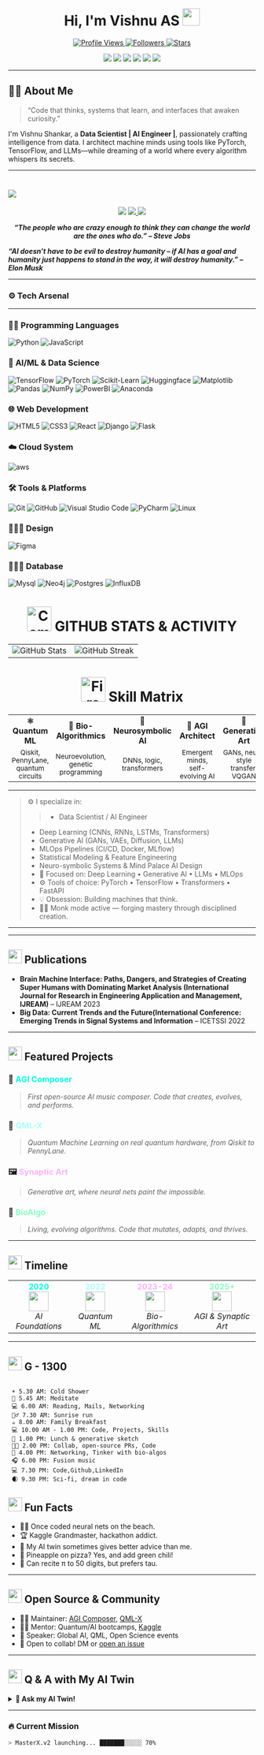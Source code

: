<div align="center">
  <h1>Hi, I'm Vishnu AS <img src="https://media.giphy.com/media/hvRJCLFzcasrR4ia7z/giphy.gif" width="35"></h1>
   <a href="https://github.com/vishnuas22">
    <img src="https://komarev.com/ghpvc/?username=vishnuas22&style=for-the-badge&color=blueviolet&label=PROFILE+VIEWS" alt="Profile Views">
  </a>

  <a href="https://github.com/vishnuas22?tab=followers">
    <img src="https://img.shields.io/github/followers/vishnuas22?style=for-the-badge&color=ff69b4&logo=github&label=FOLLOWERS" alt="Followers">
  </a>

  <a href="https://github.com/vishnuas22?tab=repositories">
    <img src="https://img.shields.io/github/stars/vishnuas22?style=for-the-badge&color=yellow&logo=github&label=STARS" alt="Stars">
  </a>
</div>

<!-- INSANE BADGES -->
<p align="center">
  <img src="https://img.shields.io/badge/Magic-%F0%9F%A7%AA-7D3C98?style=for-the-badge" />
  <img src="https://img.shields.io/badge/Insanity-11%2F10-FF5733?style=for-the-badge" />
  <img src="https://img.shields.io/badge/Data%20Scientist-%E2%9C%94%EF%B8%8F-1ABC9C?style=for-the-badge" />
  <img src="https://img.shields.io/badge/AI%20Engineer-%E2%98%83%EF%B8%8F-34495E?style=for-the-badge" />
  <img src="https://img.shields.io/badge/Reality-Breaker-FFC300?style=for-the-badge" />
  <img src="https://visitor-badge.laobi.icu/badge?page_id=vishnuas22.vishnuas22" />
</p>

---

## 🧑‍🚀 About Me

> “Code that thinks, systems that learn, and interfaces that awaken curiosity.”

I'm Vishnu Shankar, a **Data Scientist | AI Engineer |**, passionately crafting intelligence from data. I architect machine minds using tools like PyTorch, TensorFlow, and LLMs—while dreaming of a world where every algorithm whispers its secrets.

---

<h1>
  <img src="https://img.shields.io/badge/Ghost%20Protocol-Activated-00ffff?style=flat-square&logo=ghost&logoColor=yellow"/>
</h1>

<p align="center"> 
  <a href="#">
    <img src="https://img.shields.io/badge/Website-Coming%20Soon-00ffff.svg?style=flat-square&logo=firefox&logoColor=white"/></a> 
  <a href="#">
    <img src="https://img.shields.io/badge/LinkedIn-vishnuas22-00ffff.svg?style=flat-square&logo=linkedin&logoColor=white"/>
  <a href="#">
    <img src="https://img.shields.io/badge/GitHub-vishnuas22-00ffff.svg?style=flat-square&logo=github&logoColor=white"/>
  </a> 
</p>

<p align="center">
  <b><i>“The people who are crazy enough to think they can change the world are the ones who do.” – Steve Jobs</i></b><br>

  
  <b><i>“AI doesn’t have to be evil to destroy humanity – if AI has a goal and humanity just happens to stand in the way, it will destroy humanity.” – Elon Musk</i></b>
</p>

---



### ⚙️ Tech Arsenal

<!-- Custom Tech Stack Cards
<p align="center">
  <img src="https://skillicons.dev/icons?i=python,r,pyspark,scipy,hadoop,kafka,tensorflow,pytorch,keras,fastapi,flask,django,docker,kubernetes,git,linux,postgres,mysql,html,css,js,react,aws" /> 
<a href="https://skillicons.dev">
    <img src="https://skillicons.dev/icons?i=python,tensorflow,pytorch,opencv,fastapi,grafana,elasticsearch,figma,git,github,js,django,flask,docker,kubernetes,linux,kali,aws,mysql,postgresql,html,css,react,vscode,pycharm,anaconda" />
  </a> 
</p> -->

---

### 🧑‍💻 **Programming Languages**  
<p>
  <img alt="Python" src="https://img.shields.io/badge/python-3670A0?style=flat-square&logo=python&logoColor=ffdd54" />
  <img alt="JavaScript" src="https://img.shields.io/badge/javascript-%23323330.svg?style=flat-square&logo=javascript&logoColor=%23F7DF1E" />
</p>

### 🤖 **AI/ML & Data Science**  
<p>
  <img alt="TensorFlow" src="https://img.shields.io/badge/TensorFlow-%23FF6F00.svg?style=flat-square&logo=tensorflow&logoColor=white" />
  <img alt="PyTorch" src="https://img.shields.io/badge/PyTorch-ee4c2c.svg?style=flat-square&logo=pytorch&logoColor=white" />
  <img alt="Scikit-Learn" src="https://img.shields.io/badge/scikit--learn-%23F7931E.svg?style=flat-square&logo=scikit-learn&logoColor=white" />
  <img alt="Huggingface" src="https://img.shields.io/badge/Hugging%20Face-FFD21E.svg?style=flat-square&logo=huggingface&logoColor=white" />
  <img alt="Matplotlib" src="https://custom-icon-badges.demolab.com/badge/Matplotlib-71D291.svg?style=flat-squar&logo=matplotlib&logoColor=white" />

  <img alt="Pandas" src="https://img.shields.io/badge/pandas-%23150458.svg?style=flat-square&logo=pandas&logoColor=white" />
  <img alt="NumPy" src="https://img.shields.io/badge/numpy-%23013243.svg?style=flat-square&logo=numpy&logoColor=white" />
  <img alt="PowerBI" src="https://custom-icon-badges.demolab.com/badge/Power%20BI-F1C912.svg?style=flat-square&logo=power-bi&logoColor=white" />
  <img alt="Anaconda" src="https://img.shields.io/badge/Anaconda-44A833.svg?style=flat-square&logo=anaconda&logoColor=white" />


  
</p>

### 🌐 **Web Development**  
<p>
  <img alt="HTML5" src="https://img.shields.io/badge/html5-%23E34F26.svg?style=flat-square&logo=html5&logoColor=white" />
  <img alt="CSS3" src="https://img.shields.io/badge/css3-%231572B6.svg?style=flat-square&logo=css3&logoColor=white" />
  <img alt="React" src="https://img.shields.io/badge/react-%2320232a.svg?style=flat-square&logo=react&logoColor=%2361DAFB" />
  <img alt="Django" src="https://img.shields.io/badge/django-%23092E20.svg?style=flat-square&logo=django&logoColor=white" />
  <img alt="Flask" src="https://img.shields.io/badge/Flask-000.svg?&style=flat-square&logo=flask&logoColor=white" />

  
### ☁️ **Cloud System**  
<p>
  <img alt="aws" src="https://img.shields.io/badge/AWS-%23FF9900.svg?style=flat-square&logo=amazon-web-services&logoColor=white" />
</p>

### 🛠️ **Tools & Platforms**  
<p>
  <img alt="Git" src="https://img.shields.io/badge/git-%23F05032.svg?style=flat-square&logo=git&logoColor=white" />
  <img alt="GitHub" src="https://img.shields.io/badge/github-%23181717.svg?style=flat-square&logo=github&logoColor=white" />
  <img alt="Visual Studio Code" src="https://img.shields.io/badge/VS%20Code-%23007ACC.svg?style=flat-square&logo=visual-studio-code&logoColor=white" />
  <img alt="PyCharm" src="https://img.shields.io/badge/PyCharm-000.svg?style=flat-square&logo=pycharm&logoColor=white" />
  <img alt="Linux" src="https://img.shields.io/badge/Linux-FCC624.svg?style=flat-square&logo=linux&logoColor=black" />
</p>

### 🧑🏼‍🎨 **Design**  
<p>
  <img alt="Figma" src="https://img.shields.io/badge/Figma-F24E1E.svg?style=flat-square&logo=figma&logoColor=white" />
</p>

### 🧑🏼‍🎨 **Database**  
<p>
  <img alt="Mysql" src="https://img.shields.io/badge/MySQL-4479A1.svg?style=flat-square&logo=mysql&logoColor=white" />
  <img alt="Neo4j" src="https://img.shields.io/badge/Neo4j-008CC1.svg?style=flat-square&logo=neo4j&logoColor=white" />
  <img alt="Postgres" src="https://img.shields.io/badge/Postgres-%23316192.svg?style=flat-square&logo=postgresql&logoColor=white" />
  <img alt="InfluxDB" src="https://img.shields.io/badge/InfluxDB-22ADF6.svg?style=flat-square&logo=influxdb&&logoColor=white" />

</p>

<!--## 🏆 GitHub Stats & Activity -->

<div align="center">
  <h1>
    <img src="https://raw.githubusercontent.com/Tarikul-Islam-Anik/Animated-Fluent-Emojis/master/Emojis/Travel%20and%20places/Comet.png" alt="Comet" width="50" height="50" />
    GITHUB STATS & ACTIVITY
  </h1>
</div>

<div>
 <table align="center">
  <tr>
    <td align="center">
      <img src="https://nirzak-streak-stats.vercel.app/?user=vishnuas22&theme=transparent&hide_border=true" alt="GitHub Stats">
    </td>
    <td align="center">
      <img src="https://github-readme-stats.vercel.app/api/top-langs/?username=vishnuas22&theme=transparent&hide_border=true&include_all_commits=false&count_private=false&layout=compact" alt="GitHub Streak">
    </td>
  </tr>
</table>
</div>



<div align="center" >
<h1> <img src="https://raw.githubusercontent.com/Tarikul-Islam-Anik/Animated-Fluent-Emojis/master/Emojis/Travel%20and%20places/Fire.png" alt="Fire" width="50" height="50" /> Skill Matrix</h1>
 </div>
 
<table width="100%">
  <tr>
    <td align="center"><b>⚛️ Quantum ML</b></td>
    <td align="center"><b>🌱 Bio-Algorithmics</b></td>
    <td align="center"><b>🧠 Neurosymbolic AI</b></td>
    <td align="center"><b>🦾 AGI Architect</b></td>
    <td align="center"><b>🎨 Generative Art</b></td>
    <td align="center"><b>🌌 XR/AR/VR</b></td>
  </tr>
  <tr align="center" style="font-size:0.86em;">
    <td>Qiskit, PennyLane,<br>quantum circuits</td>
    <td>Neuroevolution,<br>genetic programming</td>
    <td>DNNs, logic, transformers</td>
    <td>Emergent minds,<br>self-evolving AI</td>
    <td>GANs, neural style<br>transfer, VQGAN</td>
    <td>Unity, Three.js,<br>WebXR</td>
  </tr>
</table>

---

> ⚙️ I specialize in:
>  > - Data Scientist / AI Engineer
> - Deep Learning (CNNs, RNNs, LSTMs, Transformers)  
> - Generative AI (GANs, VAEs, Diffusion, LLMs)  
> - MLOps Pipelines (CI/CD, Docker, MLflow)  
> - Statistical Modeling & Feature Engineering  
> - Neuro-symbolic Systems & Mind Palace AI Design
> - 🧠 Focused on: Deep Learning • Generative AI • LLMs • MLOps
> - ⚙️ Tools of choice: PyTorch • TensorFlow • Transformers • FastAPI
> - 💡 Obsession: Building machines that think.
> - 🧘‍♂️ Monk mode active — forging mastery through disciplined creation.

---
  <!--<p align="center">
  
  <img src="https://github-readme-stats.vercel.app/api?username=vishnuas22&show_icons=true&count_private=true&hide_border=true&bg_color=000000&title_color=00ffff&icon_color=00ffff&text_color=ffffff" alt="GitHub Stats" />
  <img src="https://github-readme-streak-stats.herokuapp.com?user=vishnuas22&hide_border=true&background=000000&currStreakLabel=00ffff&currStreakNum=00ffff&sideNums=ffffff&sideLabels=00ffff&dates=ffffff&fire=00ffff&ring=00ffff" alt="GitHub Streak Stats" />


  <img src="https://github-readme-stats.vercel.app/api?username=vishnuas22&show_icons=true&theme=radical&hide_border=true&bg_color=000000&title_color=00ffff&icon_color=00ffff&text_color=ffffff" alt="GitHub Stats" /> 
  <img src="https://github-readme-streak-stats.herokuapp.com?user=vishnuas22&theme=radical&hide_border=true&background=000000&ring=00ffff&currStreakLabel=00ffff" alt="Streak" /> 

  
  <img src="https://github-readme-stats.vercel.app/api/top-langs/?username=vishnuas22&layout=compact&hide_border=true&bg_color=000000&title_color=00ffff&text_color=ffffff" alt="Top Languages" />

   <img src="https://github-readme-streak-stats.herokuapp.com?user=vishnuas22&theme=monokai&hide_border=true" />
  <img src="https://github-readme-stats.vercel.app/api?username=vishnuas22&show_icons=true&theme=merko&count_private=true" />
  <img src="https://github-readme-stats.vercel.app/api/top-langs/?username=vishnuas22&layout=compact&theme=gruvbox" /> 
</p>  -->

<!-- Random Joke Widget 
<p align="center">
  <img src="https://readme-jokes.vercel.app/api?hideBorder&bgColor=%233d3d3d&qColor=%23ffdd00&aColor=%23ffdd00" />
</p> -->

---


## <img src="assets/glass-publications.png" height="28"> Publications

- **Brain Machine Interface: Paths, Dangers, and Strategies of Creating Super Humans with Dominating Market Analysis
 (International Journal for Research in Engineering Application and Management, IJREAM)**
  – IJREAM 2023
- **Big Data: Current Trends and the Future(International Conference: Emerging Trends in Signal Systems and Information**
  – ICETSSI 2022

---

## <img src="assets/glass-projects.png" height="28"> Featured Projects

### 🚀 <span style="color:#00ffe0;">AGI Composer</span>
> *First open-source AI music composer. Code that creates, evolves, and performs.*

### 🧬 <span style="color:#aaffff;">QML-X</span>
> *Quantum Machine Learning on real quantum hardware, from Qiskit to PennyLane.*

### 🖼️ <span style="color:#ffb3ff;">Synaptic Art</span>
> *Generative art, where neural nets paint the impossible.*

### 🌱 <span style="color:#8affc1;">BioAlgo</span>
> *Living, evolving algorithms. Code that mutates, adapts, and thrives.*


---

## <img src="assets/glass-timeline.png" height="28"> Timeline

<table width="100%">
  <tr>
    <td align="center">
      <b style="color:#00ffe0;">2020</b><br>
      <img src="assets/ai.png" width="40"><br>
      <i>AI Foundations</i>
    </td>
    <td align="center">
      <b style="color:#aaffff;">2022</b><br>
      <img src="assets/quantum.png" width="40"><br>
      <i>Quantum ML</i>
    </td>
    <td align="center">
      <b style="color:#ffb3ff;">2023-24</b><br>
      <img src="assets/bio.png" width="40"><br>
      <i>Bio-Algorithmics</i>
    </td>
    <td align="center">
      <b style="color:#8affc1;">2025+</b><br>
      <img src="assets/synaptic.png" width="40"><br>
      <i>AGI & Synaptic Art</i>
    </td>
  </tr>
</table>

---

## <img src="assets/glass-day.png" height="28"> G - 1300

```ascii

 ☀️ 5.30 AM: Cold Shower
 🧘 5.45 AM: Meditate
 💻 6.00 AM: Reading, Mails, Networking
 🚶‍♂️ 7.30 AM: Sunrise run      
 ☕ 8.00 AM: Family Breakfast 
 💻 10.00 AM - 1.00 PM: Code, Projects, Skills
 🎨 1.00 PM: Lunch & generative sketch  
 🧑‍💻 2.00 PM: Collab, open-source PRs, Code  
 🧬 4.00 PM: Networking, Tinker with bio-algos      
 🎧 6.00 PM: Fusion music    
 💻 7.30 PM: Code,Github,LinkedIn
 🌒 9.30 PM: Sci-fi, dream in code      

```

## <img src="assets/glass-funfacts.png" height="28"> Fun Facts

- 🏄‍♂️ Once coded neural nets on the beach.
- 🏆 Kaggle Grandmaster, hackathon addict.
- 🤖 My AI twin sometimes gives better advice than me.
- 🍕 Pineapple on pizza? Yes, and add green chili!
- 🦄 Can recite π to 50 digits, but prefers tau.

---

## <img src="assets/glass-contributions.png" height="28"> Open Source & Community

- 🧑‍💻 Maintainer: [AGI Composer](https://github.com/vishnuas22/agi-composer), [QML-X](https://github.com/vishnuas22/qml-x)
- 🧑‍🏫 Mentor: Quantum/AI bootcamps, [Kaggle](https://kaggle.com/vishnuas22)
- 🎤 Speaker: Global AI, QML, Open Science events
- 🤝 Open to collab! DM or [open an issue](https://github.com/vishnuas22/vishnuas22/issues)

---

## <img src="assets/glass-qa.png" height="28"> Q & A with My AI Twin

<details>
  <summary><b>🤖 Ask my AI Twin!</b></summary>
  <ul>
    <li><b>Q:</b> What inspires you?</li>
    <li><b>AI:</b> “The intersection of code and consciousness.”</li>
    <li><b>Q:</b> Night owl or early bird?</li>
    <li><b>AI:</b> “I’m always awake in the cloud.”</li>
    <li><b>Q:</b> Can code be art?</li>
    <li><b>AI:</b> “Absolutely. Every line is a brushstroke.”</li>
    <li><b>Q:</b> Pineapple on pizza?</li>
    <li><b>AI:</b> “Only with extra neural sauce.”</li>
  </ul>
</details>


---

### 🔥 Current Mission

```bash
> MasterX.v2 launching... ███████░░░░░ 70%



